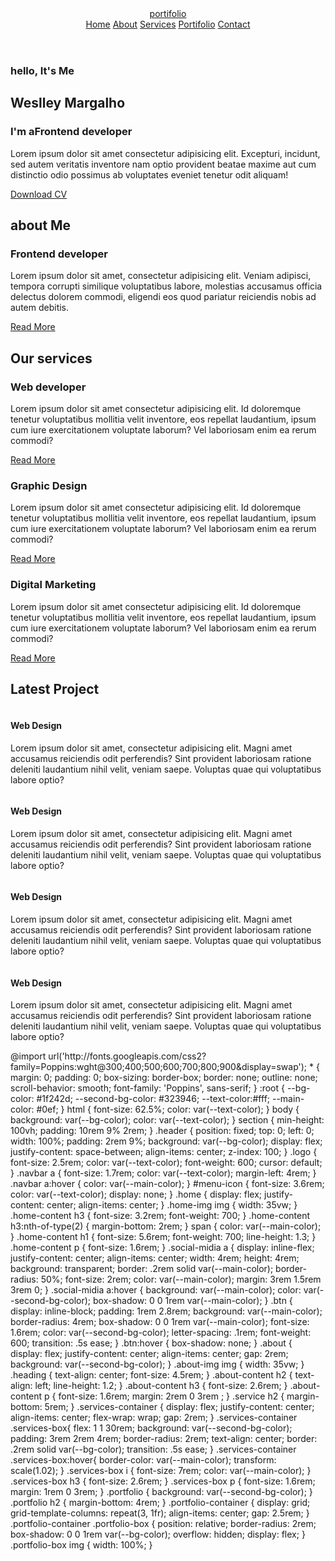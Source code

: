 
<!DOCTYPE html>
<html lang="EN-US">
<head>
    <meta charset="UTF-8">
    <meta http-equiv="X-UA-Compatible" content="IE=edge">
    <meta name="viewport" content="width=, initial-scale=1.0">
    <title>perfil profissional</title>
    <!-- box icon -->
    <link href="https://unpkg.com/boxicons@2.1.4/css/boxicons.min.css" rel="stylesheet" >
    <!-- custom css-->
    <link rel="stylesheet" href="stylis.css">
</head>
<body>
    <header class="header">
        <a href="#" class="logo">portifolio</a>
        <i class='bx bx-menu' id="menu-icon"></i>
        <nav class="navbar">
            <a href="#home"> Home</a>
            <a href="#about">About</a>
            <a href="#services">Services</a>
            <a href="#portfolio">Portifolio</a>
            <a href="#contact">Contact</a>
        </nav>
    </header>
    <!--home section design-->
    <section class="home" id="home">
        <div class="home-content">
            <h3>hello, It's Me</h3>
            <h1>Weslley Margalho</h1>
            <h3>I'm a<span>Frontend developer</span></h3>
            <p>Lorem ipsum dolor sit amet consectetur adipisicing elit. Excepturi, incidunt, sed autem veritatis inventore nam optio provident beatae maxime aut cum distinctio odio possimus ab voluptates eveniet tenetur odit aliquam!</p>
            <div class="social-midia">
                <a href="#"><i class='bx bxl-facebook-circle' ></i></a>
                <a href="#"><i class='bx bxl-instagram-alt' ></i></a>
                <a href="#"><i class='bx bxl-whatsapp'></i></a>
                <a href="#"><i class='bx bxl-discord-alt'></i></a>
            </div>
            <a href="" class="btn">Download CV</a>
        </div>
       <div class="home-img">
            <img src="">
        </div>
    </section>  
    
  <section class="about" id="about">
        <div class="about-imag">
            <img src="" alt="">
        </div>
        <div class="about-content">
            <h2 class="heading">about <span>Me</span></h2>
            <h3>Frontend developer</h3>
            <p>Lorem ipsum dolor sit amet, consectetur adipisicing elit. Veniam adipisci, tempora corrupti similique voluptatibus labore, molestias accusamus officia delectus dolorem commodi, eligendi eos quod pariatur reiciendis nobis ad autem debitis.</p>
            <a href="#" class="btn">Read More</a>
        </div>
    </section>
    <!--services section design-->
    <section class="services" id="services">
        <h2 class="heading">Our <span>services</span></h2>
        <div class="services-container">
            <div class="services-box">
                <i class='bx bx-code-alt'></i>
                <h3>Web developer</h3>
                <p>Lorem ipsum dolor sit amet consectetur adipisicing elit. Id doloremque tenetur voluptatibus mollitia velit inventore, eos repellat laudantium, ipsum cum iure exercitationem voluptate laborum? Vel laboriosam enim ea rerum commodi?</p>
                <a href="#" class="btn">Read More</a>
            </div>
            <div class="services-box">
                <i class='bx bx-paint' ></i>
                <h3>Graphic Design</h3>
                <p>Lorem ipsum dolor sit amet consectetur adipisicing elit. Id doloremque tenetur voluptatibus mollitia velit inventore, eos repellat laudantium, ipsum cum iure exercitationem voluptate laborum? Vel laboriosam enim ea rerum commodi?</p>
                <a href="#" class="btn">Read More</a>
        </div>
            <div class="services-box">
                <i class='bx bxs-bar-chart-square' ></i>
                <h3>Digital Marketing</h3>
                <p>Lorem ipsum dolor sit amet consectetur adipisicing elit. Id doloremque tenetur voluptatibus mollitia velit inventore, eos repellat laudantium, ipsum cum iure exercitationem voluptate laborum? Vel laboriosam enim ea rerum commodi?</p>
                <a href="#" class="btn">Read More</a>
    </section>
    <!--portfolio section design-->
    <section class="portfolio" id="portfolio">
        <h2 class="heading">Latest <span>Project</span></h2>
        <div class="portfolio-container">
            <div class="portifolio-box">
                <img src="c:\Users\wesll\OneDrive\Área de Trabalho\foto design\download.jpg" alt="">
                <div class="portifolio-layer">
                    <h4>Web Design</h4>
                    <p>Lorem ipsum dolor sit amet, consectetur adipisicing elit. Magni amet accusamus reiciendis odit perferendis? Sint provident laboriosam ratione deleniti laudantium nihil velit, veniam saepe. Voluptas quae qui voluptatibus labore optio?</p>
                    <a href="#"><i class='bx bx-link-alt' ></i></a>
                </div>
            </div>
            <div class="portfolio-container">
                <div class="portifolio-box">
                    <img src="c:\Users\wesll\OneDrive\Área de Trabalho\foto design\setupe.jpg" alt="">
                    <div class="portifolio-layer">
                        <h4>Web Design</h4>
                        <p>Lorem ipsum dolor sit amet, consectetur adipisicing elit. Magni amet accusamus reiciendis odit perferendis? Sint provident laboriosam ratione deleniti laudantium nihil velit, veniam saepe. Voluptas quae qui voluptatibus labore optio?</p>
                        <a href="#"><i class='bx bx-link-alt' ></i></a>
                    </div>
                </div>
            </div>
            <div class="portfolio-container">
                <div class="portifolio-box">
                    <img src="c:\Users\wesll\OneDrive\Área de Trabalho\foto design\setup5.jpg" alt="">
                    <div class="portifolio-layer">
                        <h4>Web Design</h4>
                        <p>Lorem ipsum dolor sit amet, consectetur adipisicing elit. Magni amet accusamus reiciendis odit perferendis? Sint provident laboriosam ratione deleniti laudantium nihil velit, veniam saepe. Voluptas quae qui voluptatibus labore optio?</p>
                        <a href="#"><i class='bx bx-link-alt' ></i></a>
                    </div>
                </div>
            </div>
            
<div class="portfolio-container">
                <div class="portifolio-box">
                    <img src="c:\Users\wesll\OneDrive\Área de Trabalho\foto design\images.jpg" alt="">
                    <div class="portifolio-layer">
                        <h4>Web Design</h4>
                        <p>Lorem ipsum dolor sit amet, consectetur adipisicing elit. Magni amet accusamus reiciendis odit perferendis? Sint provident laboriosam ratione deleniti laudantium nihil velit, veniam saepe. Voluptas quae qui voluptatibus labore optio?</p>
                        <a href="#"><i class='bx bx-link-alt' ></i></a>
                    </div>
                </div>
            </div>
        </div>
    </section>
    <script src="script.js"></script>
</body>
</html>
<stylis.css>
@import url('http://fonts.googleapis.com/css2?family=Poppins:wght@300;400;500;600;700;800;900&display=swap');
* {
    margin: 0;
    padding: 0;
    box-sizing: border-box;
    border: none;
    outline: none;
    scroll-behavior: smooth;
    font-family: 'Poppins', sans-serif;
}
:root {
    --bg-color: #1f242d;
    --second-bg-color: #323946;
    --text-color:#fff;
    --main-color: #0ef;
}
html {
    font-size: 62.5%;
    color: var(--text-color);
}
body {
    background: var(--bg-color);
    color: var(--text-color);
}
section {
    min-height: 100vh;
    padding: 10rem 9% 2rem;
}
.header {
    position: fixed;
    top: 0;
    left: 0;
    width: 100%;
    padding: 2rem 9%;
    background: var(--bg-color);
    display: flex;
    justify-content: space-between;
    align-items: center;
    z-index: 100;
}
.logo {
    font-size: 2.5rem;
    color: var(--text-color);
    font-weight: 600;
    cursor: default;
}
.navbar a {
    font-size: 1.7rem;
    color: var(--text-color);
    margin-left: 4rem;
}
.navbar a:hover {
    color: var(--main-color);
}
#menu-icon {
    font-size: 3.6rem;
    color: var(--text-color);
    display: none;
}
.home {
    display: flex;
    justify-content: center;
    align-items: center;
}
.home-img img {
    width: 35vw;
}
.home-content h3 {
    font-size: 3.2rem;
    font-weight: 700;
}
.home-content h3:nth-of-type(2) {
    margin-bottom: 2rem;
}
span {
    color: var(--main-color);
}
.home-content h1 {
    font-size: 5.6rem;
    font-weight: 700;
    line-height: 1.3;
}
.home-content p {
    font-size: 1.6rem;
}
.social-midia a {
    display: inline-flex;
    justify-content: center;
    align-items: center;
    width: 4rem;
    height: 4rem;
    background: transparent;
    border: .2rem solid var(--main-color);
    border-radius: 50%;
    font-size: 2rem;
    color: var(--main-color);
    margin: 3rem 1.5rem 3rem 0;
}
.social-midia a:hover {
    background: var(--main-color);
    color: var(--second-bg-color);
    box-shadow: 0 0 1rem var(--main-color);
}
.btn {
    display: inline-block;
    padding: 1rem 2.8rem;
    background: var(--main-color);
    border-radius: 4rem;
    box-shadow: 0 0 1rem var(--main-color);
    font-size: 1.6rem;
    color: var(--second-bg-color);
    letter-spacing: .1rem;
    font-weight: 600;
    transition: .5s ease;
}
.btn:hover {
    box-shadow: none;
}
.about {
    display: flex;
    justify-content: center;
    align-items: center;
    gap: 2rem;
    background: var(--second-bg-color);
}
.about-img img {
    width: 35vw;
}
.heading {
    text-align: center;
    font-size: 4.5rem;
}
.about-content h2 {
    text-align: left;
    line-height: 1.2;
}
.about-content h3 {
    font-size: 2.6rem;
}
.about-content p {
    font-size: 1.6rem;
    margin: 2rem 0 3rem ;
}
.service h2 {
    margin-bottom: 5rem;
}
.services-container {
    display: flex;
    justify-content: center;
    align-items: center;
    flex-wrap: wrap;
    gap: 2rem;
}
.services-container .services-box{
    flex: 1 1 30rem;
    background: var(--second-bg-color);
    padding: 3rem 2rem 4rem;
    border-radius: 2rem;
    text-align: center;
    border: .2rem solid var(--bg-color);
    transition: .5s ease;
}
.services-container .services-box:hover{
    border-color: var(--main-color);
    transform: scale(1.02);
}
.services-box i {
    font-size: 7rem;
    color: var(--main-color);
}
.services-box h3 {
    font-size: 2.6rem;
}
.services-box p {
    font-size: 1.6rem;
    margin: 1rem 0 3rem;
}
.portfolio {
    background: var(--second-bg-color);
}
.portfolio h2 {
    margin-bottom: 4rem;
}
.portfolio-container {
    display: grid;
    grid-template-columns: repeat(3, 1fr);
    align-items: center;
    gap: 2.5rem;
}
.portfolio-container .portfolio-box {
    position: relative;
    border-radius: 2rem;
    box-shadow: 0 0 1rem var(--bg-color);
    overflow: hidden;
    display: flex;
}
.portfolio-box img {
    width: 100%;
}
</stylis.css>


